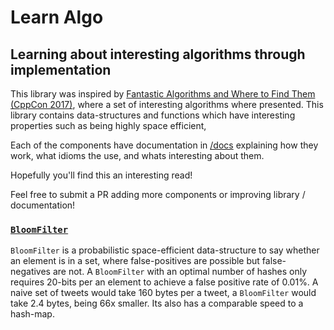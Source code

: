 # Learn Algo
## Learning about interesting algorithms through implementation
This library was inspired by [Fantastic Algorithms and Where to Find Them (CppCon 2017)](https://youtu.be/YA-nB2wjVcI), where a set of interesting algorithms where presented. This library contains data-structures and functions which have interesting properties such as being highly space efficient, 

Each of the components have documentation in [/docs](https://github.com/WillBrennan/learn_algo/tree/master/docs) explaining how they work, what idioms the use, and whats interesting about them.

Hopefully you'll find this an interesting read!

Feel free to submit a PR adding more components or improving library / documentation!

### [`BloomFilter`](https://github.com/WillBrennan/learn_algo/tree/master/docs/BloomFilter.md)
`BloomFilter` is a probabilistic space-efficient data-structure to say whether an element is in a set, where false-positives are possible but false-negatives are not. A `BloomFilter` with an optimal number of hashes only requires 20-bits per an element to achieve a false positive rate of 0.01%. A naive set of tweets would take 160 bytes per a tweet, a `BloomFilter` would take 2.4 bytes, being 66x smaller. Its also has a comparable speed to a hash-map.
